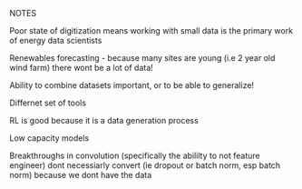 NOTES

Poor state of digitization means working with small data is the primary work of energy data scientists

Renewables forecasting - because many sites are young (i.e 2 year old wind farm) there wont be a lot of data!  

Ability to combine datasets important, or to be able to generalize!

Differnet set of tools

RL is good because it is a data generation process

Low capacity models

Breakthroughs in convolution (specifically the abililty to not feature engineer) dont necessiarly convert (ie dropout or batch norm, esp batch norm) because we dont have the data
